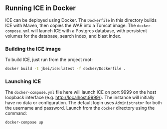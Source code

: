 ## Running ICE in Docker

ICE can be deployed using Docker. The `Dockerfile` in this directory builds ICE
with Maven, then copies the WAR into a Tomcat image. The `docker-compose.yml`
will launch ICE with a Postgres database, with persistent volumes for the
database, search index, and blast index.

### Building the ICE image

To build ICE, just run from the project root:

```bash
docker build -t jbei/ice:latest -f docker/Dockerfile .
```


### Launching ICE

The `docker-compose.yml` file here will launch ICE on port 9999 on the host
loopback interface (e.g. [http://localhost:9999/](http://localhost:9999/)). The
instance will initially have no data or configuration. The default login uses
`Administrator` for both the username and password. Launch from the `docker`
directory using the command:

```bash
docker-compose up
```
